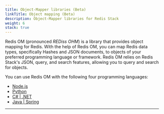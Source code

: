 ```yaml
---
title: Object-Mapper libraries (Beta)
linkTitle: Object mapping (Beta)
description: Object-Mapper libraries for Redis Stack
weight: 6
stack: true
---
```


Redis OM (pronounced *REDiss OHM*) is a library that provides object mapping for Redis. With the help of Redis OM, you can map Redis data types, specifically Hashes and JSON documents, to objects of your preferred programming language or framework. Redis OM relies on Redis Stack's JSON, query, and search features, allowing you to query and search for objects. 

You can use Redis OM with the following four programming languages:

* [Node.js](/docs/connect/clients/om-clients/stack-node/)
* [Python](/docs/connect/clients/om-clients/stack-python/)
* [C# | .NET](/docs/connect/clients/om-clients/stack-dotnet/)
* [Java | Spring](/docs/connect/clients/om-clients/stack-spring/)

<hr/>
